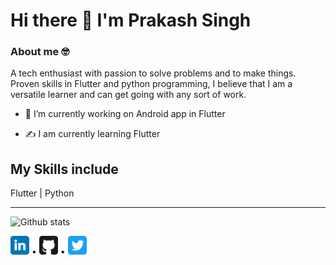 # Hi there 👋 I'm Prakash Singh
### About me 🤓
A tech enthusiast with passion to solve problems and to make things. Proven skills in Flutter and python programming,  I believe that I am a versatile learner and can get going with any sort of work.

- 🔭 I’m currently working on Android app in Flutter

- ✍️ I am currently learning Flutter


## My Skills include

Flutter | Python 

---



![Github stats](https://github-readme-stats.vercel.app/api?username=Prakaship78&theme=dark&show_icons=true)

<a href = https://www.linkedin.com/in/prakaship78><img src=https://raw.githubusercontent.com/edent/SuperTinyIcons/master/images/svg/linkedin.svg height='30' weight='30'></a> • <a href = https://github.com/Prakaship78><img src=https://raw.githubusercontent.com/edent/SuperTinyIcons/master/images/svg/github.svg height='30' weight='30'></a> • <a href = https://twitter.com/Prakaship78><img src=https://raw.githubusercontent.com/edent/SuperTinyIcons/master/images/svg/twitter.svg height='30' weight='30'></a>
